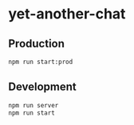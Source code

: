 # yet-another-chat

## Production

```sh
npm run start:prod
```

## Development

```sh
npm run server
npm run start
```